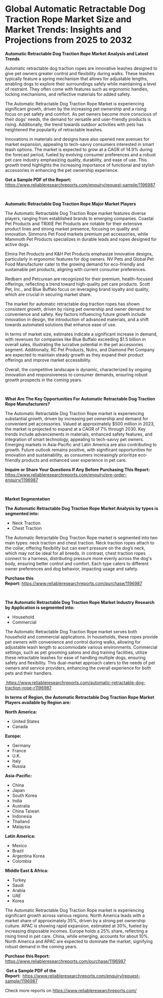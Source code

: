 <p><h1>Global Automatic Retractable Dog Traction Rope Market Size and Market Trends: Insights and Projections from 2025 to 2032</h1></p><p><strong>Automatic Retractable Dog Traction Rope Market Analysis and Latest Trends</strong></p>
<p><p>Automatic retractable dog traction ropes are innovative leashes designed to give pet owners greater control and flexibility during walks. These leashes typically feature a spring mechanism that allows for adjustable lengths, enabling dogs to explore their surroundings safely while maintaining a level of restraint. They often come with features such as ergonomic handles, locking mechanisms, and reflective materials for added safety.</p><p>The Automatic Retractable Dog Traction Rope Market is experiencing significant growth, driven by the increasing pet ownership and a rising focus on pet safety and comfort. As pet owners become more conscious of their dogs' needs, the demand for versatile and user-friendly products is rising. Additionally, the trend towards outdoor activities with pets has heightened the popularity of retractable leashes.</p><p>Innovations in materials and designs have also opened new avenues for market expansion, appealing to tech-savvy consumers interested in smart leash options. The market is expected to grow at a CAGR of 14.9% during the forecast period, fueled by evolving consumer preferences and a robust pet care industry emphasizing quality, durability, and ease of use. This growth trend highlights the increasing importance of functional and stylish accessories in enhancing the pet ownership experience.</p></p>
<p><strong>Get a Sample PDF of the Report:&nbsp;</strong> <a href="https://www.reliableresearchreports.com/enquiry/request-sample/1196987?utm_campaign=3319&utm_medium=2&utm_source=Github&utm_content=ia&utm_term=05042025&utm_id=automatic-retractable-dog-traction-rope">https://www.reliableresearchreports.com/enquiry/request-sample/1196987</a></p>
<p>&nbsp;</p>
<p><strong>Automatic Retractable Dog Traction Rope Major Market Players</strong></p>
<p><p>The Automatic Retractable Dog Traction Rope market features diverse players, ranging from established brands to emerging companies. Coastal Pet Products and TRIXIE Pet Products are notable for their extensive product lines and strong market presence, focusing on quality and innovation. Simmons Pet Food markets premium pet accessories, while Mammoth Pet Products specializes in durable leads and ropes designed for active dogs.</p><p>Elmira Pet Products and K&H Pet Products emphasize innovative designs, particularly in ergonomic features for dog owners. NV Pets and Global Pet Food Manufacturer cater to the growing demand for eco-friendly and sustainable pet products, aligning with current consumer preferences.</p><p>Redbarn and Petcurean are recognized for their premium, health-focused offerings, reflecting a trend toward high-quality pet care products. Scott Pet, Inc., and Blue Buffalo focus on leveraging brand loyalty and quality, which are crucial in securing market share.</p><p>The market for automatic retractable dog traction ropes has shown consistent growth, driven by rising pet ownership and owner demand for convenience and safety. Key factors influencing future growth include innovation in design, the introduction of advanced materials, and a shift towards automated solutions that enhance ease of use.</p><p>In terms of market size, estimates indicate a significant increase in demand, with revenues for companies like Blue Buffalo exceeding $1.5 billion in overall sales, illustrating the lucrative potential in the pet accessories segment. Additionally, RC Pet Products, Nutro, and Diamond Pet Company are expected to maintain steady growth as they expand their product offerings and improve market accessibility.</p><p>Overall, the competitive landscape is dynamic, characterized by ongoing innovation and responsiveness to consumer demands, ensuring robust growth prospects in the coming years.</p></p>
<p>&nbsp;</p>
<p><strong>What Are The Key Opportunities For Automatic Retractable Dog Traction Rope Manufacturers?</strong></p>
<p><p>The Automatic Retractable Dog Traction Rope market is experiencing substantial growth, driven by increasing pet ownership and demand for convenient pet accessories. Valued at approximately $500 million in 2023, the market is projected to expand at a CAGR of 7% through 2030. Key trends include advancements in materials, enhanced safety features, and integration of smart technology, appealing to tech-savvy pet owners. Emerging markets in Asia-Pacific and Latin America are also contributing to growth. Future outlook remains positive, with significant opportunities for innovation and sustainability, as consumers increasingly prioritize eco-friendly products and enhanced user experience in pet care.</p></p>
<p><strong>Inquire or Share Your Questions If Any Before Purchasing This Report:</strong> <a href="https://www.reliableresearchreports.com/enquiry/pre-order-enquiry/1196987?utm_campaign=3319&utm_medium=2&utm_source=Github&utm_content=ia&utm_term=05042025&utm_id=automatic-retractable-dog-traction-rope">https://www.reliableresearchreports.com/enquiry/pre-order-enquiry/1196987</a></p>
<p>&nbsp;</p>
<p><strong>Market Segmentation</strong></p>
<p><strong>The Automatic Retractable Dog Traction Rope Market Analysis by types is segmented into:</strong></p>
<p><ul><li>Neck Traction</li><li>Chest Traction</li></ul></p>
<p><p>The Automatic Retractable Dog Traction Rope market is segmented into two main types: neck traction and chest traction. Neck traction ropes attach to the collar, offering flexibility but can exert pressure on the dog’s neck, which may not be ideal for all breeds. In contrast, chest traction ropes connect to a harness, distributing pressure more evenly across the dog's body, ensuring better control and comfort. Each type caters to different owner preferences and dog behavior, impacting usage and safety.</p></p>
<p><strong>Purchase this Report:&nbsp;</strong><a href="https://www.reliableresearchreports.com/purchase/1196987?utm_campaign=3319&utm_medium=2&utm_source=Github&utm_content=ia&utm_term=05042025&utm_id=automatic-retractable-dog-traction-rope">https://www.reliableresearchreports.com/purchase/1196987</a></p>
<p>&nbsp;</p>
<p><strong>The Automatic Retractable Dog Traction Rope Market Industry Research by Application is segmented into:</strong></p>
<p><ul><li>Household</li><li>Commercial</li></ul></p>
<p><p>The Automatic Retractable Dog Traction Rope market serves both household and commercial applications. In households, these ropes provide pet owners with convenience and control during walks, allowing for adjustable leash length to accommodate various environments. Commercial settings, such as pet grooming salons and dog training facilities, utilize these retractable leashes for ease of handling multiple dogs, ensuring safety and flexibility. This dual-market approach caters to the needs of pet owners and service providers, enhancing the overall experience for both pets and their handlers.</p></p>
<p><a href="https://www.reliableresearchreports.com/automatic-retractable-dog-traction-rope-r1196987?utm_campaign=3319&utm_medium=2&utm_source=Github&utm_content=ia&utm_term=05042025&utm_id=automatic-retractable-dog-traction-rope">&nbsp;https://www.reliableresearchreports.com/automatic-retractable-dog-traction-rope-r1196987</a></p>
<p><strong>In terms of Region, the Automatic Retractable Dog Traction Rope Market Players available by Region are:</strong></p>
<p>
    <p> <strong> North America: </strong>
        <ul>
            <li>United States</li>
            <li>Canada</li>
        </ul>
        </p> 
    <p> <strong> Europe: </strong>
        <ul>
            <li>Germany</li>
            <li>France</li>
            <li>U.K.</li>
            <li>Italy</li>
            <li>Russia</li>
        </ul>
        </p> 
    <p> <strong> Asia-Pacific: </strong>
        <ul>
            <li>China</li>
            <li>Japan</li>
            <li>South Korea</li>
            <li>India</li>
            <li>Australia</li>
            <li>China Taiwan</li>
            <li>Indonesia</li>
            <li>Thailand</li>
            <li>Malaysia</li>
        </ul>
        </p> 
    <p> <strong> Latin America: </strong>
        <ul>
            <li>Mexico</li>
            <li>Brazil</li>
            <li>Argentina Korea</li>
            <li>Colombia</li>
        </ul>
        </p> 
    <p> <strong> Middle East & Africa: </strong>
        <ul>
            <li>Turkey</li>
            <li>Saudi</li>
            <li>Arabia</li>
            <li>UAE</li>
            <li>Korea</li>
        </ul>
    </p>
    </p>
<p><p>The Automatic Retractable Dog Traction Rope market is experiencing significant growth across various regions. North America leads with a market share of approximately 35%, driven by a strong pet ownership culture. APAC is showing rapid expansion, estimated at 30%, fueled by increasing disposable incomes. Europe holds a 25% share, reflecting a rising trend in pet care. China, while emerging, accounts for about 10%. North America and APAC are expected to dominate the market, signifying robust demand in the coming years.</p></p>
<p><strong>Purchase this Report: </strong><a href="https://www.reliableresearchreports.com/purchase/1196987?utm_campaign=3319&utm_medium=2&utm_source=Github&utm_content=ia&utm_term=05042025&utm_id=automatic-retractable-dog-traction-rope">https://www.reliableresearchreports.com/purchase/1196987</a></p>
<p>&nbsp;<strong>Get a Sample PDF of the Report:&nbsp;&nbsp;</strong><a href="https://www.reliableresearchreports.com/enquiry/request-sample/1196987?utm_campaign=3319&utm_medium=2&utm_source=Github&utm_content=ia&utm_term=05042025&utm_id=automatic-retractable-dog-traction-rope">https://www.reliableresearchreports.com/enquiry/request-sample/1196987</a></p>
<p><strong></strong></p>
<p>Check more reports on <a href="https://www.reliableresearchreports.com/?utm_campaign=3319&utm_medium=2&utm_source=Github&utm_content=ia&utm_term=05042025&utm_id=automatic-retractable-dog-traction-rope">https://www.reliableresearchreports.com/</a></p>